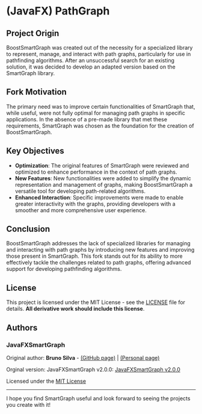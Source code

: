 # (JavaFX) PathGraph


## Project Origin
BoostSmartGraph was created out of the necessity for a specialized library to represent, manage, and interact with path graphs, particularly for use in pathfinding algorithms. After an unsuccessful search for an existing solution, it was decided to develop an adapted version based on the SmartGraph library.

## Fork Motivation
The primary need was to improve certain functionalities of SmartGraph that, while useful, were not fully optimal for managing path graphs in specific applications. In the absence of a pre-made library that met these requirements, SmartGraph was chosen as the foundation for the creation of BoostSmartGraph.

## Key Objectives

- **Optimization**: The original features of SmartGraph were reviewed and optimized to enhance performance in the context of path graphs.
- **New Features**: New functionalities were added to simplify the dynamic representation and management of graphs, making BoostSmartGraph a versatile tool for developing path-related algorithms.
- **Enhanced Interaction**: Specific improvements were made to enable greater interactivity with the graphs, providing developers with a smoother and more comprehensive user experience.

## Conclusion
BoostSmartGraph addresses the lack of specialized libraries for managing and interacting with path graphs by introducing new features and improving those present in SmartGraph. This fork stands out for its ability to more effectively tackle the challenges related to path graphs, offering advanced support for developing pathfinding algorithms.



## License

This project is licensed under the MIT License - see the [LICENSE](LICENSE.txt) file for details. **All derivative work should include this license**.

## Authors

### JavaFXSmartGraph

Original author: **Bruno Silva** - [(GitHub page)](https://github.com/brunomnsilva) | [(Personal page)](https://www.brunomnsilva.com/)

Orginal version: JavaFXSmartGraph v2.0.0: [JavaFXSmartGraph v2.0.0](https://github.com/brunomnsilva/JavaFXSmartGraph/releases/tag/v2.0.0)

Licensed under the [MIT License](https://github.com/brunomnsilva/JavaFXSmartGraph/blob/master/LICENSE.txt)


---

I hope you find SmartGraph useful and look forward to seeing the projects you create with it!
